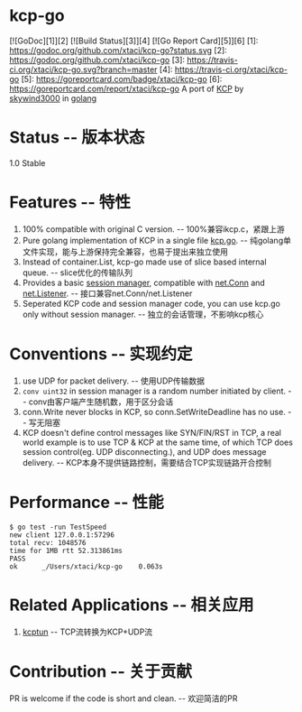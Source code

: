 # kcp-go
[![GoDoc][1]][2] [![Build Status][3]][4] [![Go Report Card][5]][6]
[1]: https://godoc.org/github.com/xtaci/kcp-go?status.svg
[2]: https://godoc.org/github.com/xtaci/kcp-go
[3]: https://travis-ci.org/xtaci/kcp-go.svg?branch=master
[4]: https://travis-ci.org/xtaci/kcp-go
[5]: https://goreportcard.com/badge/xtaci/kcp-go
[6]: https://goreportcard.com/report/xtaci/kcp-go
A port of [KCP](https://github.com/skywind3000/kcp) by [skywind3000](https://github.com/skywind3000) in [golang](https://golang.org/)

# Status  -- 版本状态
1.0 Stable

# Features -- 特性
1. 100% compatible with original C version.     -- 100%兼容ikcp.c，紧跟上游
2. Pure golang implementation of KCP in a single file [kcp.go](https://github.com/xtaci/kcp-go/blob/master/kcp.go).  --  纯golang单文件实现，能与上游保持完全兼容，也易于提出来独立使用
2. Instead of container.List, kcp-go made use of slice based internal queue.   -- slice优化的传输队列 
3. Provides a basic [session manager](https://github.com/xtaci/kcp-go/blob/master/sess.go), compatible with [net.Conn](https://golang.org/pkg/net/#Conn) and [net.Listener](https://golang.org/pkg/net/#Listener).  -- 接口兼容net.Conn/net.Listener
4. Seperated KCP code and session manager code, you can use kcp.go only without session manager.  -- 独立的会话管理，不影响kcp核心

# Conventions  -- 实现约定
1. use UDP for packet delivery.   -- 使用UDP传输数据
2. ```conv uint32``` in session manager is a random number initiated by client.   -- conv由客户端产生随机数，用于区分会话
3. conn.Write never blocks in KCP, so conn.SetWriteDeadline has no use.  -- 写无阻塞
4. KCP doesn't define control messages like SYN/FIN/RST in TCP, a real world example is to use TCP & KCP at the same time, of which TCP does session control(eg. UDP disconnecting.), and UDP does message delivery.   -- KCP本身不提供链路控制，需要结合TCP实现链路开合控制

# Performance  -- 性能
```
$ go test -run TestSpeed
new client 127.0.0.1:57296
total recv: 1048576
time for 1MB rtt 52.313861ms
PASS
ok  	_/Users/xtaci/kcp-go	0.063s
```

# Related Applications  -- 相关应用
1. [kcptun](https://github.com/xtaci/kcptun) -- TCP流转换为KCP+UDP流

# Contribution  -- 关于贡献
PR is welcome if the code is short and clean.  -- 欢迎简洁的PR

